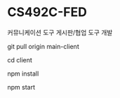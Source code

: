 # CS492C-FED
커뮤니케이션 도구 게시판/협업 도구 개발

git pull origin main-client

cd client

npm install

npm start
